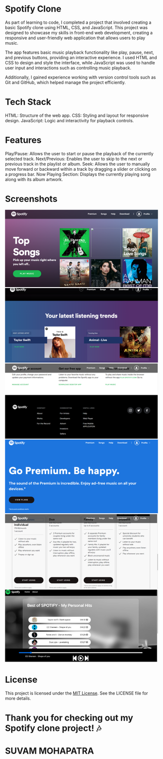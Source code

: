 # Spotify Clone

As part of learning to code, I completed a project that involved creating a basic Spotify clone using HTML, CSS, and JavaScript. This project was designed to showcase my skills in front-end web development, creating a responsive and user-friendly web application that allows users to play music.

The app features basic music playback functionality like play, pause, next, and previous buttons, providing an interactive experience. I used HTML and CSS to design and style the interface, while JavaScript was used to handle user input and interactions such as controlling music playback.

Additionally, I gained experience working with version control tools such as Git and GitHub, which helped manage the project efficiently.

# Tech Stack

HTML: Structure of the web app.
CSS: Styling and layout for responsive design.
JavaScript: Logic and interactivity for playback controls.

# Features

Play/Pause: Allows the user to start or pause the playback of the currently selected track.
Next/Previous: Enables the user to skip to the next or previous track in the playlist or album.
Seek: Allows the user to manually move forward or backward within a track by dragging a slider or clicking on a progress bar.
Now Playing Section: Displays the currently playing song along with its album artwork.

# Screenshots
![Home Page-1](https://github.com/suvammohapatra93/Spotify-Clone-Frontend/blob/master/Screenshots/Spotify-2.png?raw=true)
![Home Page-2](https://github.com/suvammohapatra93/Spotify-Clone-Frontend/blob/master/Screenshots/Spotify-3.png)
![Home Page-3](https://github.com/suvammohapatra93/Spotify-Clone-Frontend/blob/master/Screenshots/Spotify-4.png)
![Premium Page-1](https://github.com/suvammohapatra93/Spotify-Clone-Frontend/blob/master/Screenshots/Spotify-5.png)
![Premium Page-2](https://github.com/suvammohapatra93/Spotify-Clone-Frontend/blob/master/Screenshots/Spotify-6.png)
![Music Play Page](https://github.com/suvammohapatra93/Spotify-Clone-Frontend/blob/master/Screenshots/Spotify-1.png)

# License

This project is licensed under the [MIT License](https://docs.github.com/en/repositories/managing-your-repositorys-settings-and-features/customizing-your-repository/licensing-a-repository). See the LICENSE file for more details.

# Thank you for checking out my Spotify clone project! 🎶

# SUVAM MOHAPATRA
